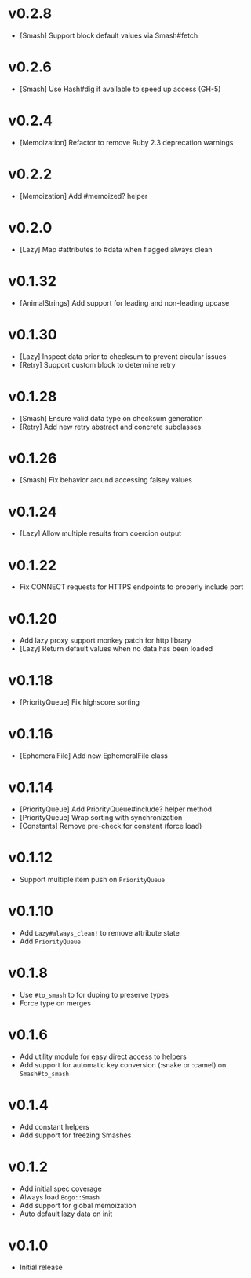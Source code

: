 # v0.2.8
* [Smash] Support block default values via Smash#fetch

# v0.2.6
* [Smash] Use Hash#dig if available to speed up access (GH-5)

# v0.2.4
* [Memoization] Refactor to remove Ruby 2.3 deprecation warnings

# v0.2.2
* [Memoization] Add #memoized? helper

# v0.2.0
* [Lazy] Map #attributes to #data when flagged always clean

# v0.1.32
* [AnimalStrings] Add support for leading and non-leading upcase

# v0.1.30
* [Lazy] Inspect data prior to checksum to prevent circular issues
* [Retry] Support custom block to determine retry

# v0.1.28
* [Smash] Ensure valid data type on checksum generation
* [Retry] Add new retry abstract and concrete subclasses

# v0.1.26
* [Smash] Fix behavior around accessing falsey values

# v0.1.24
* [Lazy] Allow multiple results from coercion output

# v0.1.22
* Fix CONNECT requests for HTTPS endpoints to properly include port

# v0.1.20
* Add lazy proxy support monkey patch for http library
* [Lazy] Return default values when no data has been loaded

# v0.1.18
* [PriorityQueue] Fix highscore sorting

# v0.1.16
* [EphemeralFile] Add new EphemeralFile class

# v0.1.14
* [PriorityQueue] Add PriorityQueue#include? helper method
* [PriorityQueue] Wrap sorting with synchronization
* [Constants] Remove pre-check for constant (force load)

# v0.1.12
* Support multiple item push on `PriorityQueue`

# v0.1.10
* Add `Lazy#always_clean!` to remove attribute state
* Add `PriorityQueue`

# v0.1.8
* Use `#to_smash` to for duping to preserve types
* Force type on merges

# v0.1.6
* Add utility module for easy direct access to helpers
* Add support for automatic key conversion (:snake or :camel) on `Smash#to_smash`

# v0.1.4
* Add constant helpers
* Add support for freezing Smashes

# v0.1.2
* Add initial spec coverage
* Always load `Bogo::Smash`
* Add support for global memoization
* Auto default lazy data on init

# v0.1.0
* Initial release
